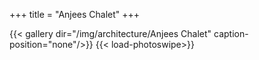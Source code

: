 +++
title = "Anjees Chalet"
+++

{{< gallery dir="/img/architecture/Anjees Chalet" caption-position="none"/>}} {{< load-photoswipe>}}